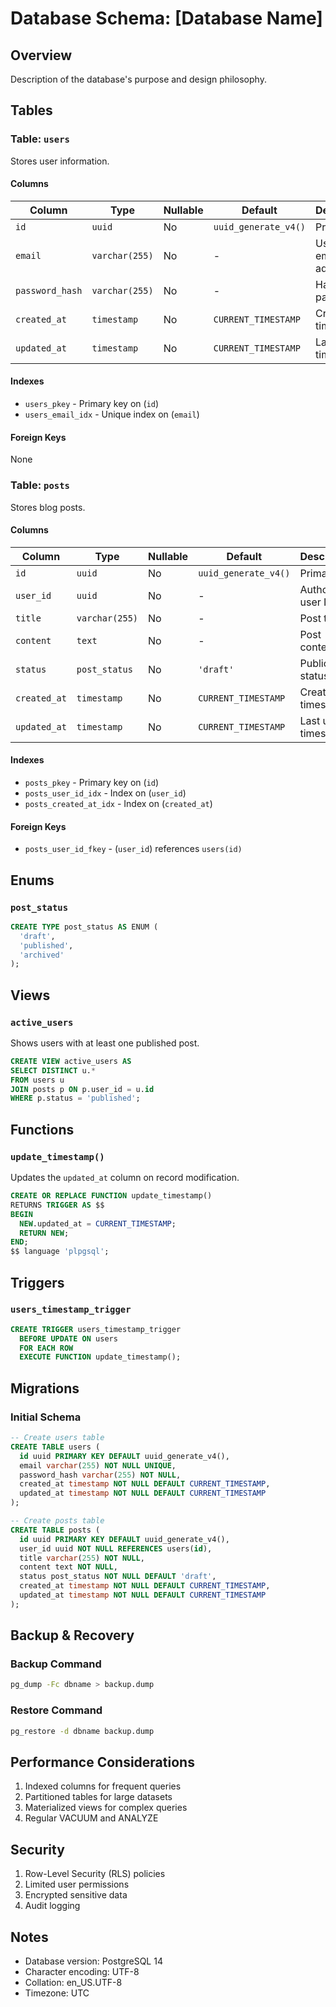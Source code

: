 # Database Schema: [Database Name]

## Overview

Description of the database's purpose and design philosophy.

## Tables

### Table: `users`

Stores user information.

#### Columns

| Column | Type | Nullable | Default | Description |
|--------|------|----------|---------|-------------|
| `id` | `uuid` | No | `uuid_generate_v4()` | Primary key |
| `email` | `varchar(255)` | No | - | User's email address |
| `password_hash` | `varchar(255)` | No | - | Hashed password |
| `created_at` | `timestamp` | No | `CURRENT_TIMESTAMP` | Creation timestamp |
| `updated_at` | `timestamp` | No | `CURRENT_TIMESTAMP` | Last update timestamp |

#### Indexes

- `users_pkey` - Primary key on (`id`)
- `users_email_idx` - Unique index on (`email`)

#### Foreign Keys

None

### Table: `posts`

Stores blog posts.

#### Columns

| Column | Type | Nullable | Default | Description |
|--------|------|----------|---------|-------------|
| `id` | `uuid` | No | `uuid_generate_v4()` | Primary key |
| `user_id` | `uuid` | No | - | Author's user ID |
| `title` | `varchar(255)` | No | - | Post title |
| `content` | `text` | No | - | Post content |
| `status` | `post_status` | No | `'draft'` | Publication status |
| `created_at` | `timestamp` | No | `CURRENT_TIMESTAMP` | Creation timestamp |
| `updated_at` | `timestamp` | No | `CURRENT_TIMESTAMP` | Last update timestamp |

#### Indexes

- `posts_pkey` - Primary key on (`id`)
- `posts_user_id_idx` - Index on (`user_id`)
- `posts_created_at_idx` - Index on (`created_at`)

#### Foreign Keys

- `posts_user_id_fkey` - (`user_id`) references `users(id)`

## Enums

### `post_status`

```sql
CREATE TYPE post_status AS ENUM (
  'draft',
  'published',
  'archived'
);
```

## Views

### `active_users`

Shows users with at least one published post.

```sql
CREATE VIEW active_users AS
SELECT DISTINCT u.*
FROM users u
JOIN posts p ON p.user_id = u.id
WHERE p.status = 'published';
```

## Functions

### `update_timestamp()`

Updates the `updated_at` column on record modification.

```sql
CREATE OR REPLACE FUNCTION update_timestamp()
RETURNS TRIGGER AS $$
BEGIN
  NEW.updated_at = CURRENT_TIMESTAMP;
  RETURN NEW;
END;
$$ language 'plpgsql';
```

## Triggers

### `users_timestamp_trigger`

```sql
CREATE TRIGGER users_timestamp_trigger
  BEFORE UPDATE ON users
  FOR EACH ROW
  EXECUTE FUNCTION update_timestamp();
```

## Migrations

### Initial Schema

```sql
-- Create users table
CREATE TABLE users (
  id uuid PRIMARY KEY DEFAULT uuid_generate_v4(),
  email varchar(255) NOT NULL UNIQUE,
  password_hash varchar(255) NOT NULL,
  created_at timestamp NOT NULL DEFAULT CURRENT_TIMESTAMP,
  updated_at timestamp NOT NULL DEFAULT CURRENT_TIMESTAMP
);

-- Create posts table
CREATE TABLE posts (
  id uuid PRIMARY KEY DEFAULT uuid_generate_v4(),
  user_id uuid NOT NULL REFERENCES users(id),
  title varchar(255) NOT NULL,
  content text NOT NULL,
  status post_status NOT NULL DEFAULT 'draft',
  created_at timestamp NOT NULL DEFAULT CURRENT_TIMESTAMP,
  updated_at timestamp NOT NULL DEFAULT CURRENT_TIMESTAMP
);
```

## Backup & Recovery

### Backup Command

```bash
pg_dump -Fc dbname > backup.dump
```

### Restore Command

```bash
pg_restore -d dbname backup.dump
```

## Performance Considerations

1. Indexed columns for frequent queries
2. Partitioned tables for large datasets
3. Materialized views for complex queries
4. Regular VACUUM and ANALYZE

## Security

1. Row-Level Security (RLS) policies
2. Limited user permissions
3. Encrypted sensitive data
4. Audit logging

## Notes

- Database version: PostgreSQL 14
- Character encoding: UTF-8
- Collation: en_US.UTF-8
- Timezone: UTC 